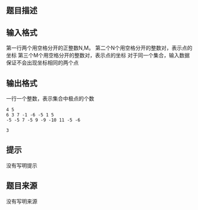 


## 题目描述
## 输入格式
第一行两个用空格分开的正整数N,M。
第二个N个用空格分开的整数对，表示点的坐标
第三个M个用空格分开的整数对，表示点的坐标
对于同一个集合，输入数据保证不会出现坐标相同的两个点
## 输出格式
一行一个整数，表示集合中极点的个数

```input1
4 5
6 3 7 -1 -6 -5 1 5
-5 -5 7 -5 9 -9 -10 11 -5 -6

```
```output1
3
```

## 提示
没有写明提示
## 题目来源
没有写明来源


